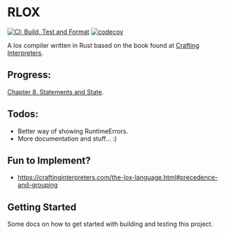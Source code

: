 # RLOX
[![CI: Build, Test and Format](https://github.com/ID-UNCLEAR/rlox/actions/workflows/ci.yml/badge.svg)](https://github.com/ID-UNCLEAR/rlox/actions/workflows/ci.yml)
[![codecov](https://codecov.io/gh/ID-UNCLEAR/rlox/graph/badge.svg?token=EBKZOOVXKZ)](https://codecov.io/gh/ID-UNCLEAR/rlox)

A lox compiler written in Rust based on the book found at [Crafting Interpreters](https://craftinginterpreters.com).

## Progress:
[Chapter 8. Statements and State](https://craftinginterpreters.com/statements-and-state.html#scope).

## Todos:
- Better way of showing RuntimeErrors.
- More documentation and stuff... :)

## Fun to Implement?
- https://craftinginterpreters.com/the-lox-language.html#precedence-and-grouping

## Getting Started
Some docs on how to get started with building and testing this project.